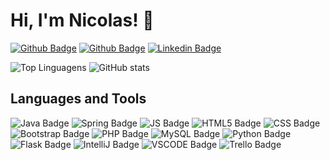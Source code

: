 
# Hi, I'm Nicolas! 👋
[![Github Badge](https://img.shields.io/badge/Instagram-E4405F.svg?style=for-the-badge&logo=Instagram&logoColor=white&link=https://instagram.com/nicolas_ceruti)](https://instagram.com/nicolas_ceruti)
[![Github Badge](https://img.shields.io/badge/GitHub-181717.svg?style=for-the-badge&logo=GitHub&logoColor=white&link=https://github.com/nicolas-ceruti)](https://github.com/nicolas-ceruti)
[![Linkedin Badge](https://img.shields.io/badge/LinkedIn-0A66C2.svg?style=for-the-badge&logo=LinkedIn&logoColor=white&link=https://www.linkedin.com/in/nicolasceruti/)](https://www.linkedin.com/in/nicolasceruti/)


![Top Linguagens](https://github-readme-stats.vercel.app/api/top-langs/?username=nicolas-ceruti&layout=default&theme=react&langs_count=5) ![GitHub stats](https://github-readme-stats.vercel.app/api?username=nicolas-ceruti&theme=react&show_icons=true)

##  Languages and Tools
![Java Badge](https://img.shields.io/badge/Java-ED8B00?style=for-the-badge&logo=java&logoColor=white) ![Spring Badge](https://img.shields.io/badge/Spring-6DB33F?style=for-the-badge&logo=spring&logoColor=white) ![JS Badge](https://img.shields.io/badge/JavaScript-F7DF1E?style=for-the-badge&logo=javascript&logoColor=black) ![HTML5 Badge](https://img.shields.io/badge/HTML5-E34F26?style=for-the-badge&logo=html5&logoColor=white) ![CSS Badge](https://img.shields.io/badge/CSS3-1572B6?style=for-the-badge&logo=css3&logoColor=white)  ![Bootstrap Badge](https://img.shields.io/badge/Bootstrap-563D7C?style=for-the-badge&logo=bootstrap&logoColor=white)  ![PHP Badge](https://img.shields.io/badge/PHP-777BB4?style=for-the-badge&logo=php&logoColor=white) ![MySQL Badge](https://img.shields.io/badge/MySQL-00000F?style=for-the-badge&logo=mysql&logoColor=white) ![Python Badge](https://img.shields.io/badge/Python-3776AB?style=for-the-badge&logo=python&logoColor=white) ![Flask Badge](https://img.shields.io/badge/Flask-000000?style=for-the-badge&logo=flask&logoColor=white) ![IntelliJ Badge](https://img.shields.io/badge/IntelliJ_IDEA-000000.svg?style=for-the-badge&logo=intellij-idea&logoColor=white) ![VSCODE Badge](https://img.shields.io/badge/Visual_Studio_Code-0078D4?style=for-the-badge&logo=visual%20studio%20code&logoColor=white) ![Trello Badge](https://img.shields.io/badge/Trello-0052CC?style=for-the-badge&logo=trello&logoColor=white)



